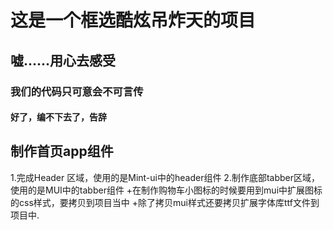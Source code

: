 # 这是一个框选酷炫吊炸天的项目

## 嘘......用心去感受

### 我们的代码只可意会不可言传

#### 好了，编不下去了，告辞

## 制作首页app组件
1.完成Header 区域，使用的是Mint-ui中的header组件
2.制作底部tabber区域，使用的是MUI中的tabber组件
+在制作购物车小图标的时候要用到mui中扩展图标的css样式，要拷贝到项目当中
+除了拷贝mui样式还要拷贝扩展字体库ttf文件到项目中.